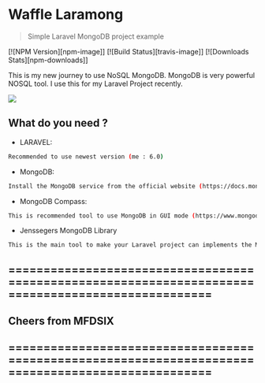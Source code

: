 # Waffle Laramong
> Simple Laravel MongoDB project example

[![NPM Version][npm-image]]
[![Build Status][travis-image]]
[![Downloads Stats][npm-downloads]]

This is my new journey to use NoSQL MongoDB.
MongoDB is very powerful NOSQL tool.
I use this for my Laravel Project recently.

![](header.png)

## What do you need ?

- LARAVEL:

```sh
Recommended to use newest version (me : 6.0)
```
- MongoDB:

```sh
Install the MongoDB service from the official website (https://docs.mongodb.com/manual/installation/)
```


- MongoDB Compass:

```sh
This is recommended tool to use MongoDB in GUI mode (https://www.mongodb.com/products/compass)
```

- Jenssegers MongoDB Library

```sh
This is the main tool to make your Laravel project can implements the MongoDB functions (https://github.com/jenssegers/laravel-mongodb)
```

## ===================================================================================================
## Cheers from MFDSIX
## ===================================================================================================
